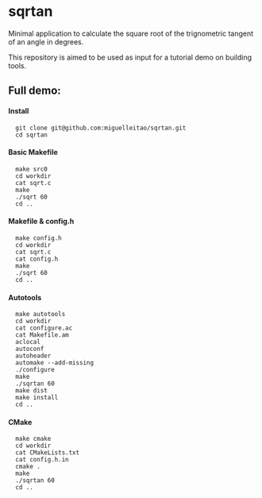 # sqrtan
Minimal application to calculate the square root of the trignometric tangent of an angle in degrees.

This repository is aimed to be used as input for a tutorial demo on building tools.

## Full demo:

#### Install
```
  git clone git@github.com:miguelleitao/sqrtan.git
  cd sqrtan
```
#### Basic Makefile
```
  make src0
  cd workdir
  cat sqrt.c
  make
  ./sqrt 60
  cd ..
```
#### Makefile & config.h
```
  make config.h
  cd workdir
  cat sqrt.c
  cat config.h
  make
  ./sqrt 60
  cd ..
```
#### Autotools
```
  make autotools
  cd workdir
  cat configure.ac
  cat Makefile.am
  aclocal
  autoconf
  autoheader
  automake --add-missing
  ./configure
  make
  ./sqrtan 60
  make dist
  make install
  cd ..
```
#### CMake
```
  make cmake
  cd workdir
  cat CMakeLists.txt
  cat config.h.in
  cmake .
  make
  ./sqrtan 60
  cd ..
```

